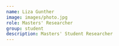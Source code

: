 ```yaml
---
name: Liza Gunther
image: images/photo.jpg
role: Masters' Researcher
group: student
description: Masters' Student Researcher
---
```

